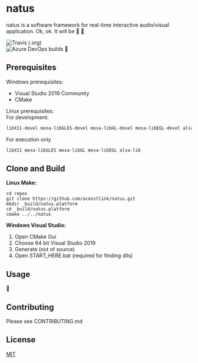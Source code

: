 # natus 

natus is a software framework for real-time interactive audio/visual application. Ok, ok. It will be :art: :construction:

![Travis (.org)](https://img.shields.io/travis/aconstlink/natus?label=Travis%40master)  
![Azure DevOps builds](https://img.shields.io/azure-devops/build/aconstlink/cfc6b414-d551-4b4f-8dd7-ef0788dc1680/1?label=Azure%40master) :construction:  

## Prerequisites

Windows prerequisites:  
 - Visual Studio 2019 Community
 - CMake


Linux prerequisites:  
For development:
```bash
libX11-devel mesa-libGLES-devel mesa-libGL-devel mesa-libEGL-devel alsa-lib-devel make cmake gcc gcc-c++
```

For execution only
```bash
libX11 mesa-libGLES mesa-libGL mesa-libEGL alsa-lib
```
## Clone and Build

**Linux Make:**  
```
cd repos
git clone https://github.com/aconstlink/natus.git
mkdir _build/natus.platform
cd _build/natus.platform
cmake ../../natus
```

**Windows Visual Studio:**  
1. Open CMake Gui
2. Choose 64 bit Visual Studio 2019
3. Generate (out of source)
4. Open START_HERE.bat (required for finding dlls)

## Usage  
:construction:

## Contributing  
Please see CONTRIBUTING.md

## License
[MIT](https://choosealicense.com/licenses/mit/)
